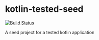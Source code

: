 # kotlin-tested-seed

[![Build Status](https://travis-ci.org/divanvisagie/kotlin-tested-seed.svg?branch=master)](https://travis-ci.org/divanvisagie/kotlin-tested-seed)


A seed project for a tested kotlin application
